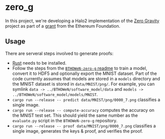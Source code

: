 # zero_g

In this project, we're developing a Halo2 implementation of the [Zero Gravity](https://hackmd.io/nCoxJCMlTqOr41_r1W4S9g?view) project as part of a [grant](https://hackmd.io/@guard/BJ4UPK-fn) from the Ethereum Foundation.

## Usage

There are serveral steps involved to generate proofs:
- [Rust](https://www.rust-lang.org/tools/install) needs to be installed.
- Follow the steps from the [`BTHOWeN-zero-g` readme](https://github.com/zkp-gravity/BTHOWeN-zero-g/blob/master/README.md) to train a model, convert it to HDF5 and optionally export the MNIST dataset. Part of the code currently assumes that models are stored in a `models` directory and the MNIST dataset is stored in `data/MNIST/png/`. For example, you can symlink `data -> ../BTHOWeN/software_model/data` and `models -> ../BTHOWeN/software_model/models/MNIST`.
- `cargo run --release -- predict data/MNIST/png/0000_7.png` classifies a single image.
- `cargo run --release -- compute-accuracy` computes the accuracy on the MNIST test set. This should yield the same number as the `evaluate.py` script in the `BTHOWeN-zero-g` repository.
- `cargo run --release -- proof data/MNIST/png/0000_7.png` classifies a single image, generates the keys & proof, and verifies the proof.
